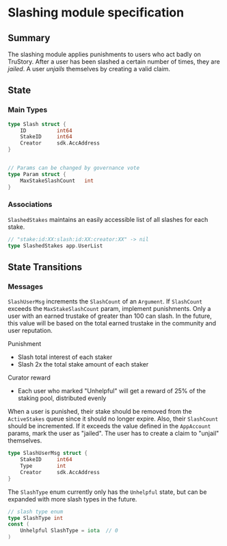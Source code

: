 # Slashing module specification

## Summary

The slashing module applies punishments to users who act badly on TruStory. After a user has been slashed a certain number of times, they are *jailed*. A user *unjails* themselves by creating a valid claim.

## State

### Main Types

```go
type Slash struct {
    ID          int64
    StakeID     int64
    Creator     sdk.AccAddress
}


// Params can be changed by governance vote
type Param struct {
    MaxStakeSlashCount   int
}
```

### Associations

`SlashedStakes` maintains an easily accessible list of all slashes for each stake.
```go
// "stake:id:XX:slash:id:XX:creator:XX" -> nil
type SlashedStakes app.UserList
```

## State Transitions

### Messages

`SlashUserMsg` increments the `SlashCount` of an `Argument`. If `SlashCount` exceeds the `MaxStakeSlashCount` param, implement punishments. Only a user with an earned trustake of greater than 100 can slash. In the future, this value will be based on the total earned trustake in the community and user reputation.

Punishment
* Slash total interest of each staker
* Slash 2x the total stake amount of each staker

Curator reward
* Each user who marked "Unhelpful" will get a reward of 25% of the staking pool, distributed evenly

When a user is punished, their stake should be removed from the `ActiveStakes` queue since it should no longer expire. Also, their `SlashCount` should be incremented. If it exceeds the value defined in the `AppAccount` params, mark the user as "jailed". The user has to create a claim to "unjail" themselves.

```go
type SlashUserMsg struct {
    StakeID     int64
    Type        int
    Creator     sdk.AccAddress
}
```

The `SlashType` enum currently only has the `Unhelpful` state, but can be expanded with more slash types in the future.

```go
// slash type enum
type SlashType int
const (
    Unhelpful SlashType = iota  // 0
)

```

